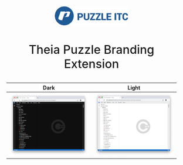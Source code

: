 <div align='center' style='padding:20px;'>

<img src="./assets/puzzle_classic_rgb.png" alt="Puzzle Cpp Logo" width="200"/>

<h3 style='font-weight:500;font-size:32px'>Theia Puzzle Branding Extension</h3>


|Dark|Light|
|:---:|:---:|
|<img src="./assets/dark-screenshot.png" alt="dark" width="500"/>|<img src="./assets/light-screenshot.png" alt="light" width="500"/>|

</div>

